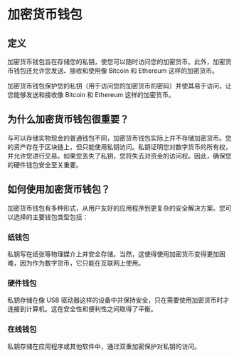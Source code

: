 # 加密货币钱包

## 定义

加密货币钱包旨在存储您的私钥，使您可以随时访问您的加密货币。此外，加密货币钱包还允许您发送、接收和使用像 Bitcoin 和 Ethereum 这样的加密货币。

加密货币钱包保护您的私钥（用于访问您的加密货币的密码）并使其易于访问，让您能够发送和接收像 Bitcoin 和 Ethereum 这样的加密货币。

## 为什么加密货币钱包很重要？

与可以存储实物现金的普通钱包不同，加密货币钱包实际上并不存储加密货币。您的资产存在于区块链上，但只能使用私钥访问。私钥证明您对数字货币的所有权，并允许您进行交易。如果您丢失了私钥，您将失去对资金的访问权。因此，确保您的硬件钱包安全至关重要。

## 如何使用加密货币钱包？

加密货币钱包有多种形式，从用户友好的应用程序到更复杂的安全解决方案。您可以选择的主要钱包类型包括：

### 纸钱包
私钥写在纸张等物理媒介上并安全存储。当然，这使得使用加密货币变得更加困难，因为作为数字货币，它只能在互联网上使用。

### 硬件钱包
私钥存储在像 USB 驱动器这样的设备中并保持安全，只在需要使用加密货币时才连接到计算机。这在安全性和便利性之间取得了平衡。

### 在线钱包
私钥存储在应用程序或其他软件中，通过双重加密保护对私钥的访问。